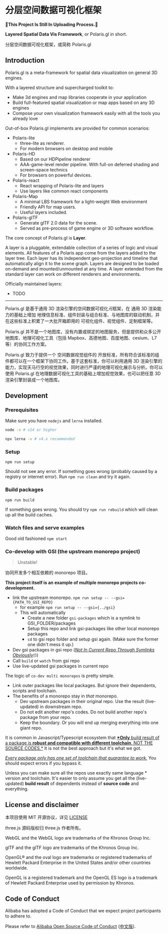# 分层空间数据可视化框架

**🚧This Project Is Still In Uploading Process.🚧**

**Layered Spatial Data Vis Framework**, or Polaris.gl in short.

分层空间数据可视化框架，或简称 Polaris.gl

## Introduction

Polaris.gl is a meta-framework for spatial data visualization on general 3D engines.

With a layered structure and supercharged toolkit to:

- Make 3d engines and map libraries cooperate in your application
- Build full-featured spatial visualization or map apps based on any 3D engines
- Compose your own visualization framework easily with all the tools you already love

Out-of-box Polaris.gl implements are provided for common scenarios:

- Polaris-lite
  - three-lite as renderer.
  - For modern browsers on desktop and mobile
- Polaris-HD
  - Based on our HDPipeline renderer
  - AAA-game-level render pipeline. With full-on deferred shading and screen-space technics
  - For browsers on powerful devices.
- Polaris-react
  - React wrapping of Polaris-lite and layers
  - Use layers like common react components
- Polaris-Map
  - A minimal LBS framework for a light-weight Web environment
  - Friendly API for map users.
  - Useful layers included.
- Polaris-glTF
  - Generate glTF 2.0 data for the scene.
  - Served as pre-process of game engine or 3D software workflow.

The core concept of Polaris.gl is **Layer**.

A layer is a pluggable, extendable collection of a series of logic and visual elements. All features of a Polaris app come from the layers added to the layer tree.
Each layer has its independent geo-projection and timeline that automatically align it to the scene graph.
Layers are designed to be loaded on-demand and mounted/unmounted at any time.
A layer extended from the standard layer can work on different renderers and environments.

Officially maintained layers:

- TODO

---

Polaris.gl 是基于通用 3D 渲染引擎的空间数据可视化*元*框架，在 通用 3D 渲染能力的基础上增加 地理信息标准、组件封装与组合标准、与地图库的联动机制，并在这些标准上积累了一大批开箱即用的 可视化组件、视觉组件、定制框架等。

Polaris.gl 并不是一个地图库，没有内置或绑定的地图服务，但是提供和众多公开地图库、地理可视化工具（包括 Mapbox、高德地图、百度地图、cesium、L7 等）的协同工作方案。

Polaris.gl 致力于提供一个 空间数据视觉组件的 开放标准，所有符合该标准的组件都可以在一个框架下协同工作。基于这套标准，你可以利用通用 3D 渲染引擎的能力，实现天马行空的视觉效果，同时进行严谨的地理可视化展示与分析。你可以使用 Polaris.gl 在地理数据可视化工具的基础上增加视觉效果，也可以把任意 3D 渲染引擎封装成一个地图库。

## Development

### Prerequisites

Make sure you have `nodejs` and `lerna` installed.

```sh
node -v # v14 or higher

npx lerna -v # v4.x recommended
```

### Setup

`npm run setup`

Should not see any error. If something goes wrong (probably caused by a registry or internet error). Run `npm run clean` and try it again.

### Build packages

`npm run build`

If something goes wrong. You should try `npm run rebuild` which will clean up all the build caches.

### Watch files and serve examples

Good old fashioned `npm start`

### Co-develop with GSI (the upstream monorepo project)

> Unstable!

协同开发多个相互依赖的 monorepo 项目。

**This project itself is an example of multiple monorepo projects co-development.**

- link the upstream monorepo. `npm run setup -- --gsi={PATH_TO_GSI_REPO}`
  - for example `npm run setup -- --gsi={../gsi}`
  - This will automatically
    - Create a new folder `gsi-packages` which is a symlink to GSI_FOLDER/packages
    - Setup this repo and link gsi-packages like other local monorepo packages
    - `cd` to gsi repo folder and setup gsi again. (Make sure the former one didn't mess it up.)
- Dev gsi packages in gsi repo (<u>_Not In Current Repo Through Symlinks Obviously_</u>🙄️)
- Call `build` or `watch` from gsi repo
- Use live-updated gsi packages in current repo

The logic of `co-dev multi monorepos` is pretty simple.

- Link outer packages like local packages. But ignore their dependents, scripts and toolchain.
- The benefits of a monorepo stay in _that_ monorepo.
  - Dev upstream packages in their original repo. Use the result (live-updated) in downstream repo.
  - Do not edit another repo's codes. Do not build another repo's package from your repo.
  - Keep the boundary. Or you will end up merging everything into one giant repo.

It is common in Javascript/Typescript ecosystem that <u>**\*Only** build result of a package is **robust and compatible with different toolchain**. NOT THE SOURCE CODES.\*</u> It is not the best approach but it's what we got.

_<u>Every package only has one set of toolchain that guarantee to work.</u>_ You should expect errors if you bypass it.

Unless you can make sure all the repos use exactly same language \* version and toolchain. It's easier to only assume you get all the (live-updated) **build result** of dependents instead of **source code** and everything.

## License and disclaimer

本项目使用 MIT 开源协议，详见 [LICENSE](./LICENSE)

three.js 源码版权归 three.js 作者所有。

WebGL and the WebGL logo are trademarks of the Khronos Group Inc.

glTF and the glTF logo are trademarks of the Khronos Group Inc.

OpenGL® and the oval logo are trademarks or registered trademarks of Hewlett Packard Enterprise in the United States and/or other countries worldwide.

OpenGL is a registered trademark and the OpenGL ES logo is a trademark of Hewlett Packard Enterprise used by permission by Khronos.

## Code of Conduct

Alibaba has adopted a Code of Conduct that we expect project participants to adhere to.

Please refer to [Alibaba Open Source Code of Conduct](https://github.com/AlibabaDR/community/blob/master/CODE_OF_CONDUCT.md) ([中文版](https://github.com/AlibabaDR/community/blob/master/CODE_OF_CONDUCT_zh.md)).
